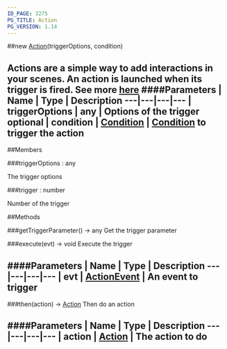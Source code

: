 ```yaml
---
ID_PAGE: 3275
PG_TITLE: Action
PG_VERSION: 1.14
---
```

##new [Action](page.php?p=3275)(triggerOptions, condition)

Actions are a simple way to add interactions in your scenes. An action is launched when its trigger is fired.
See more [here](https://github.com/BabylonJS/Babylon.js/wiki/How-to-use-Actions)
####Parameters
 | Name | Type | Description
---|---|---|---
 | triggerOptions | any | Options of the trigger
optional | condition | [Condition](page.php?p=3289) | [Condition](page.php?p=3289) to trigger the action
---

##Members

###triggerOptions : any


The trigger options

###trigger : number


Number of the trigger



##Methods

###getTriggerParameter() &rarr; any
Get the trigger parameter


###execute(evt) &rarr; void
Execute the trigger

####Parameters
 | Name | Type | Description
---|---|---|---
 | evt | [ActionEvent](page.php?p=3287) | An event to trigger
---

###then(action) &rarr; [Action](page.php?p=3275)
Then do an action

####Parameters
 | Name | Type | Description
---|---|---|---
 | action | [Action](page.php?p=3275) | The action to do
---
